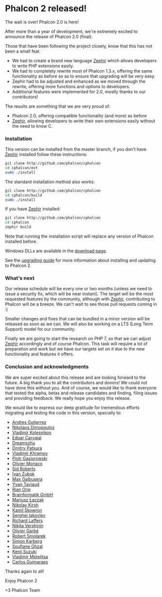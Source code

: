 Phalcon 2 released!
===================

The wait is over! Phalcon 2.0 is here!

After more than a year of development, we're extremely excited to announce the
release of Phalcon 2.0 (final).

Those that have been following the project closely, know that this has not been
a small feat.

- We had to create a brand new language [Zephir](http://www.zephir-lang.com)
  which allows developers to write PHP extensions easily.
- We had to completely rewrite most of Phalcon 1.3.x, offering the same
  functionality as before so as to ensure that upgrading will be very easy.
- Zephir had to be adjusted and enhanced as we moved through the rewrite,
  offering more functions and options to developers.
- Additional features were implemented for 2.0, mostly thanks to our
  contributors!

The results are something that we are very proud of:

- Phalcon 2.0, offering compatible functionality (and more) as before
- [Zephir](http://www.zephir-lang.com), allowing developers to write their own
  extensions easily without the need to know C.

### Installation

This version can be installed from the master branch, if you don't have
[Zephir](http://www.zephir-lang.com) installed follow these instructions:

```sh
git clone http://github.com/phalcon/cphalcon
cd cphalcon/ext
sudo ./install
```

The standard installation method also works:

```sh
git clone http://github.com/phalcon/cphalcon
cd cphalcon/build
sudo ./install
```

If you have [Zephir](http://www.zephir-lang.com) installed:

```sh
git clone http://github.com/phalcon/cphalcon
cd cphalcon
zephir build
```

Note that running the installation script will replace any version of Phalcon
installed before.

Windows DLLs are available in the
[download page](https://phalconphp.com/en/download/windows).

See the
[upgrading guide](https://blog.phalconphp.com/post/guide-upgrading-to-phalcon-2)
for more information about installing and updating to Phalcon 2.

### What's next

Our release schedule will be every one or two months (unless we need to issue a
security fix, which will be near instant). The target will be the most
requested features by the community, although with
[Zephir](http://www.zephir-lang.com), contributing to Phalcon will be a breeze.
We can't wait to see those pull requests coming in :)

Smaller changes and fixes that can be bundled in a minor version will be
released as soon as we can. We will also be working on a LTS (Long Term
Support) model for our community.

Finally we are going to start the research on PHP 7, so that we can adjust
[Zephir](http://www.zephir-lang.com) accordingly and of course Phalcon. This
task will require a lot of preparation and work but we have our targets set on
it due to the new functionality and features it offers.

### Conclusion and acknowledgments

We are super excited about this release and are looking forward to the future.
A big thank you to all the contributors and donors! We could not have done this
without you. And of course, we would like to thank everyone that tested the
alpha, betas and release candidates and finding, filing issues and providing
feedback. We really hope you enjoy this release.

We would like to express our deep gratitude for tremendous efforts migrating
and testing the code in this version, specially to:

- [Andres Gutierrez](https://github.com/andresgutierrez)
- [Nikolaos Dimopoulos](https://github.com/niden)
- [Vladimir Kolesnikov](https://github.com/sjinks)
- [Eduar Carvajal](https://github.com/carvajaldiazeduar)
- [Dreamszhu](https://github.com/dreamsxin)
- [Dmitry Patsura](https://github.com/ovr)
- [Vladimir Khramov](https://github.com/quantum13)
- [Piotr Gasiorowski](https://github.com/WooDzu)
- [Olivier Monaco](https://github.com/olivier-monaco)
- [Sid Roberts](https://github.com/SidRoberts)
- [Ivan Zubok](https://github.com/akaNightmare)
- [Max Galbusera](https://github.com/maxgalbu)
- [Yvan Taviaud](https://github.com/dugwood)
- [Rian Orie](https://github.com/rianorie)
- [Brainformatik GmbH](https://github.com/brainformatik)
- [Mariusz Łączak](https://github.com/mruz)
- [Nikolay Kirsh](https://github.com/xboston)
- [Kamil Skowron](https://github.com/Cinderella-Man)
- [Serghei Iakovlev](https://github.com/sergeyklay)
- [Richard Laffers](https://github.com/rlaffers)
- [Nikita Vershinin](https://github.com/endeveit)
- [Olivier Garbé](https://github.com/ogarbe)
- [Robert Smolarek](https://github.com/fogcity)
- [Simon Karberg](https://github.com/zyxep)
- [Soufiane Ghzal](https://github.com/gsouf)
- [Kenji Suzuki](https://github.com/kenjis)
- [Vladimir Metelitsa](https://github.com/Green-Cat)
- [Carlos Guimaraes](https://github.com/cvsguimaraes)

Thanks again to all!

Enjoy Phalcon 2


<3 Phalcon Team
